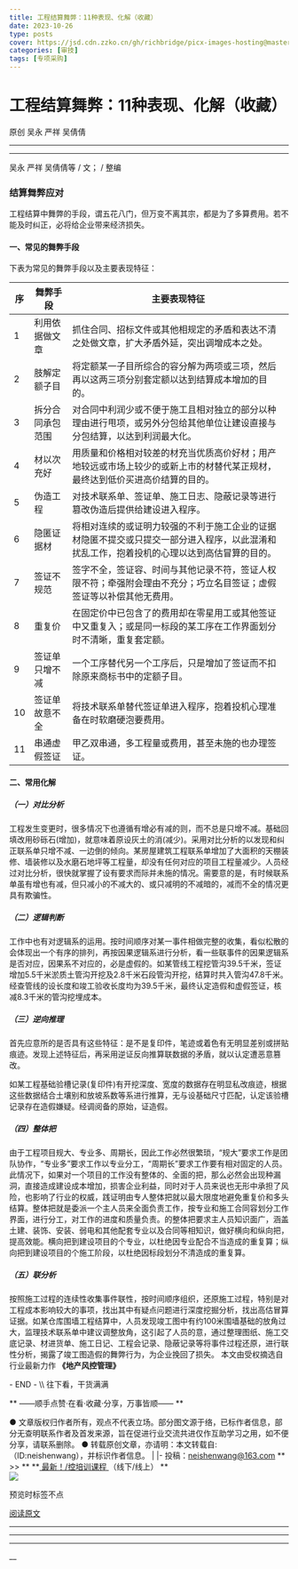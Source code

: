 ```yaml
---
title: 工程结算舞弊：11种表现、化解（收藏）
date: 2023-10-26
type: posts
cover: https://jsd.cdn.zzko.cn/gh/richbridge/picx-images-hosting@master/thumbnail/技.jpg
categories: [审技]
tags: [专项采购]
---
```


#  工程结算舞弊：11种表现、化解（收藏）

原创  吴永 严祥 吴倩倩  [  ](javascript:void\(0\);)

__ _ _ _ _

****

吴永 严祥 吴倩倩等  / 文； / 整编

###  **结算舞弊应对**  

工程结算中舞弊的手段，谓五花八门，但万变不离其宗，都是为了多算费用。若不能及时纠正，必将给企业带来经济损失。

####  **一、常见的舞弊手段**

下表为常见的舞弊手段以及主要表现特征：

序  |  舞弊手段  |  主要表现特征   
---|---|---  
1  |  利用依据做文章  |  抓住合同、招标文件或其他相规定的矛盾和表达不清之处做文章，扩大矛盾外延，突出调增成本之处。   
2  |  肢解定额子目  |  将定额某一子目所综合的容分解为两项或三项，然后再以这两三项分别套定额以达到结算成本增加的目的。   
3  |  拆分合同承包范围  |  对合同中利润少或不便于施工且相对独立的部分以种理由进行甩项，或另外分包给其他单位让建设直接与分包结算，以达到利润最大化。   
4  |  材以次充好  |  用质量和价格相对较差的材充当优质高价好材；用产地较远或市场上较少的或新上市的材替代某正规材，最终达到低价买进高价结算的目的。   
5  |  伪造工程  |  对技术联系单、签证单、施工日志、隐蔽记录等进行篡改伪造后提供给建设进入程序。   
6  |  隐匿证据材  |  将相对连续的或证明力较强的不利于施工企业的证据材隐匿不提交或只提交一部分进入程序，以此混淆和扰乱工作，抱着投机的心理以达到高估冒算的目的。   
7  |  签证不规范  |  签字不全，签证容、时间与其他记录不符，签证人权限不符；牵强附会理由不充分；巧立名目签证；虚假签证等以补偿其他无费用。   
8  |  重复价  |  在固定价中已包含了的费用却在零星用工或其他签证中又重复入；或是同一标段的某工序在工作界面划分时不清晰，重复套定额。   
9  |  签证单只增不减  |  一个工序替代另一个工序后，只是增加了签证而不扣除原来商标书中的定额子目。   
10  |  签证单故意不全  |  将技术联系单替代签证单进入程序，抱着投机心理准备在时软磨硬泡要费用。   
11  |  串通虚假签证  |  甲乙双串通，多工程量或费用，甚至未施的也办理签证。   
  
####  **二、常用化解**

#####  **（一）对比分析**

工程发生变更时，很多情况下也遵循有增必有减的则，而不总是只增不减。基础回填改用砂砾石(增加)，就意味着原设灰土的消(减少)。采用对比分析的以发现和纠正联系单只增不减、一边倒的倾向。某房屋建筑工程联系单增加了大面积的天棚装修、墙装修以及水磨石地坪等工程量，却没有任何对应的项目工程量减少。人员经过对比分析，很快就掌握了设有要求而际并未施的情况。需要意的是，有时候联系单虽有增也有减，但只减小的不减大的、或只减明的不减暗的，减而不全的情况更具有欺骗性。

#####  **（二）逻辑判断**

工作中也有对逻辑系的运用。按时间顺序对某一事件相做完整的收集，看似松散的会体现出一个有序的排列，再按因果逻辑系进行分析，看一些联事件的因果逻辑系是否对应，因果系不对应的，必是虚假的。如某管线工程挖管沟39.5千米，签证增加5.5千米淤质土管沟开挖及2.8千米石段管沟开挖，结算时共入管沟47.8千米。经查管线的设长度和竣工验收长度均为39.5千米，最终认定造假和虚假签证，核减8.3千米的管沟挖埋成本。

#####  **（三）逆向推理**

首先应意所的是否具有这些特征：是不是复印件，笔迹或着色有无明显差别或拼贴痕迹。发现上述特征后，再采用逆证反向推算联数据的矛盾，就以认定遭恶意篡改。

如某工程基础验槽记录(复印件)有开挖深度、宽度的数据存在明显私改痕迹，根据这些数据结合土壤别和放坡系数等系进行推算，无与设基础尺寸匹配，认定该验槽记录存在造假嫌疑。经调阅备的原始，证造假。  

#####  **（四）整体把**

由于工程项目规大、专业多、周期长，因此工作必然很繁琐，“规大”要求工作是团队协作，“专业多”要求工作以专业分工，“周期长”要求工作要有相对固定的人员。此情况下，如果对一个项目的工作没有整体的、全面的把，那么必然会出现种漏洞，直接造成建设成本增加，损害企业利益，同时对于人员来说也无形中承担了风险，也影响了行业的权威，践证明由专人整体把就以最大限度地避免重复价和多头结算。整体把就是委派一个主人员来全面负责工作，按专业和施工合同容划分工作界面，进行分工，对工作的进度和质量负责。的整体把要求主人员知识面广，涵盖土建、装饰、安装、弱电和其他配套专业以及合同等相知识，做好横向和纵向把，提高效能。横向把到建设项目的个专业，以杜绝因专业配合不当造成的重复算；纵向把到建设项目的个施工阶段，以杜绝因标段划分不清造成的重复算。

#####  **（五）联分析**

按照施工过程的连续性收集事件联性，按时间顺序组织，还原施工过程，特别是对工程成本影响较大的事项，找出其中有疑点问题进行深度挖掘分析，找出高估冒算证据。如某仓库围墙工程结算中，人员发现竣工图中有约100米围墙基础的放角过大，监理技术联系单中建议调整放角，这引起了人员的意，通过整理图纸、施工交底记录、材进货单、施工日记、工程会记录、隐蔽记录等将事件过程还原，进行联性分析，揭露了竣工图造假的舞弊行为，为企业挽回了损失。
本文由受权摘选自行业最新力作  **《地产风控管理》**

\- END - \\\ 往下看，干货满满

** ——顺手点赞·在看·收藏·分享，万事皆顺——  **

●
文章版权归作者所有，观点不代表立场。部分图文源于络，已标作者信息，部分无查明联系作者及首发来源，旨在促进行业交流共进仅作互助学习之用，如不便分享，请联系删除。
● 转载原创文章，亦请明：本文转载自:（ID:neishenwang），并标识作者信息。 | |-
投稿：neishenwang@163.com  ** >> ** **[ 最新！/控培训课程
](http://mp.weixin.qq.com/s?__biz=MzIxMTM3ODE1OQ==&mid=2247510759&idx=1&sn=20cab0c1b2d3d386c552ef7dfe7b0a94&chksm=9754a067a02329710887bc4c18fa43487618579b80e3ce7e6bb8a07d9a480f462a7a7456573f&scene=21#wechat_redirect)
（线下/线上） **  
![](https://mmbiz.qpic.cn/mmbiz_png/OphficJUUiaJ54aVCY4pBQvVEbvI6AFqPw6XCDBGtNKZrKvoSBsSzQQ33YelxDmhk8DqtFPrlyyLlqoOI3euPw9g/640?wx_fmt=png&from=appmsg)

预览时标签不点

[ 阅读原文 ](javascript:;)









****



****



****





__









